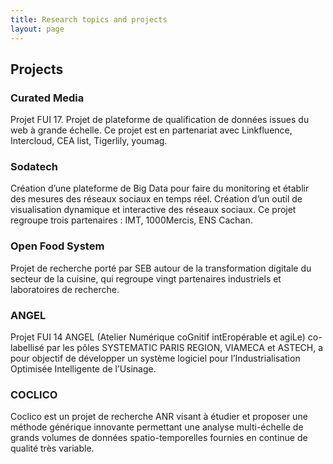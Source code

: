 ```yaml
---
title: Research topics and projects
layout: page
---
```


## Projects

### Curated Media

Projet FUI 17. Projet de plateforme de qualification de données issues du web à grande échelle.
Ce projet est en partenariat avec Linkfluence, Intercloud, CEA list, Tigerlily, youmag.

### Sodatech

Création d’une plateforme de Big Data pour faire du monitoring et établir des mesures des réseaux
sociaux en temps réel. Création d’un outil de visualisation dynamique et interactive des réseaux
sociaux. Ce projet regroupe trois partenaires : IMT, 1000Mercis, ENS Cachan.

### Open Food System

Projet de recherche porté par SEB autour de la transformation digitale du secteur de la cuisine,
qui regroupe vingt partenaires industriels et laboratoires de recherche.

### ANGEL

Projet FUI 14 ANGEL (Atelier Numérique coGnitif intEropérable et agiLe) co-labellisé par les
pôles SYSTEMATIC PARIS REGION, VIAMECA et ASTECH, a pour objectif de développer un
système logiciel pour l’Industrialisation Optimisée Intelligente de l’Usinage.

### COCLICO

Coclico est un projet de recherche ANR visant à étudier et proposer une méthode générique
innovante permettant une analyse multi-échelle de grands volumes de données spatio-temporelles
fournies en continue de qualité très variable.
